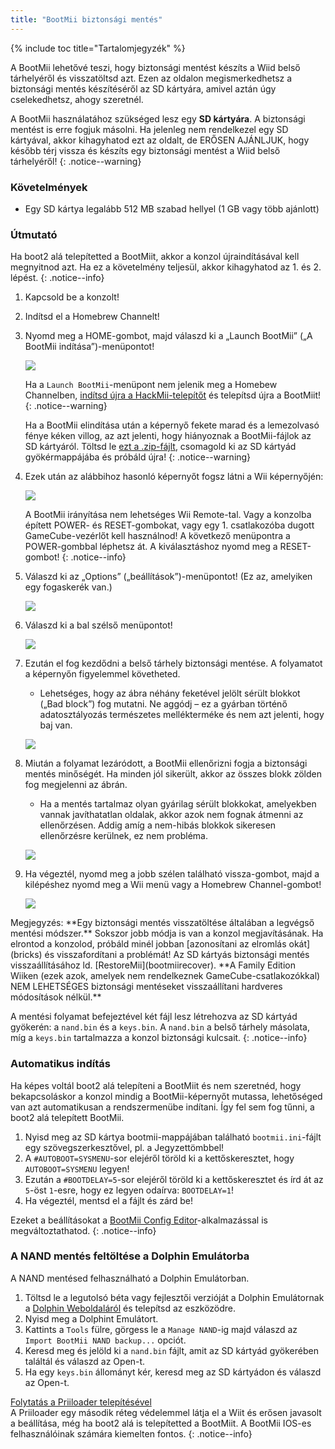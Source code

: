 ```yaml
---
title: "BootMii biztonsági mentés"
---
```


{% include toc title="Tartalomjegyzék" %}

A BootMii lehetővé teszi, hogy biztonsági mentést készíts a Wiid belső tárhelyéről és visszatöltsd azt. Ezen az oldalon megismerkedhetsz a biztonsági mentés készítéséről az SD kártyára, amivel aztán úgy cselekedhetsz, ahogy szeretnél.

A BootMii használatához szükséged lesz egy **SD kártyára**. A biztonsági mentést is erre fogjuk másolni. Ha jelenleg nem rendelkezel egy SD kártyával, akkor kihagyhatod ezt az oldalt, de ERŐSEN AJÁNLJUK, hogy később térj vissza és készíts egy biztonsági mentést a Wiid belső tárhelyéről!
{: .notice--warning}

### Követelmények

* Egy SD kártya legalább 512 MB szabad hellyel (1 GB vagy több ajánlott)

### Útmutató

Ha boot2 alá telepítetted a BootMiit, akkor a konzol újraindításával kell megnyitnod azt. Ha ez a követelmény teljesül, akkor kihagyhatod az 1. és 2. lépést.
{: .notice--info}

1. Kapcsold be a konzolt!
1. Indítsd el a Homebrew Channelt!
1. Nyomd meg a HOME-gombot, majd válaszd ki a „Launch BootMii” („A BootMii indítása”)-menüpontot!

    ![](/images/bootmii/BootMii_HBC.png)

    Ha a `Launch BootMii`-menüpont nem jelenik meg a Homebew Channelben, [indítsd újra a HackMii-telepítőt](hackmii) és telepítsd újra a BootMiit!
    {: .notice--warning}

    Ha a BootMii elindítása után a képernyő fekete marad és a lemezolvasó fénye kéken villog, az azt jelenti, hogy hiányoznak a BootMii-fájlok az SD kártyáról. Töltsd le [ezt a .zip-fájlt](/assets/files/bootmii_sd_files.zip), csomagold ki az SD kártyád gyökérmappájába és próbáld újra!
    {: .notice--warning}

1. Ezek után az alábbihoz hasonló képernyőt fogsz látni a Wii képernyőjén:

    ![](/images/bootmii/BootMii_Main.png)

    A BootMii irányítása nem lehetséges Wii Remote-tal. Vagy a konzolba épített POWER- és RESET-gombokat, vagy egy 1. csatlakozóba dugott GameCube-vezérlőt kell használnod! A következő menüpontra a POWER-gombbal léphetsz át. A kiválasztáshoz nyomd meg a RESET-gombot!
    {: .notice--info}

1. Válaszd ki az „Options” („beállítások”)-menüpontot! (Ez az, amelyiken egy fogaskerék van.)

    ![](/images/bootmii/BootMii_Gears.png)

1. Válaszd ki a bal szélső menüpontot!

    ![](/images/bootmii/BootMii_Backup.png)

1. Ezután el fog kezdődni a belső tárhely biztonsági mentése. A folyamatot a képernyőn figyelemmel követheted.
    + Lehetséges, hogy az ábra néhány feketével jelölt sérült blokkot („Bad block”) fog mutatni. Ne aggódj – ez a gyárban történő adatosztályozás természetes mellékterméke és nem azt jelenti, hogy baj van.

    ![](/images/bootmii/BootMii_NAND_Backup.png)

1. Miután a folyamat lezáródott, a BootMii ellenőrizni fogja a biztonsági mentés minőségét. Ha minden jól sikerült, akkor az összes blokk zölden fog megjelenni az ábrán.
    + Ha a mentés tartalmaz olyan gyárilag sérült blokkokat, amelyekben vannak javíthatatlan oldalak, akkor azok nem fognak átmenni az ellenőrzésen. Addig amíg a nem-hibás blokkok sikeresen ellenőrzésre kerülnek, ez nem probléma.

    ![](/images/bootmii/BootMii_NAND_Backup_Verify.png)

1. Ha végeztél, nyomd meg a jobb szélen található vissza-gombot, majd a kilépéshez nyomd meg a Wii menü vagy a Homebrew Channel-gombot!

    ![](/images/bootmii/BootMii_Return.png)

<div id="restore-notice" class="notice" markdown="1">
Megjegyzés: **Egy biztonsági mentés visszatöltése általában a legvégső mentési módszer.** Sokszor jobb módja is van a konzol megjavításának.
Ha elrontod a konzolod, próbáld minél jobban [azonosítani az elromlás okát](bricks) és visszafordítani a problémát!
Az SD kártyás biztonsági mentés visszaállításához ld. [RestoreMii](bootmiirecover). **A Family Edition Wiiken (ezek azok, amelyek nem rendelkeznek GameCube-csatlakozókkal) NEM LEHETSÉGES biztonsági mentéseket visszaállítani hardveres módosítások nélkül.**
</div>

A mentési folyamat befejeztével két fájl lesz létrehozva az SD kártyád gyökerén: a `nand.bin` és a `keys.bin`. A `nand.bin` a belső tárhely másolata, míg a `keys.bin` tartalmazza a konzol biztonsági kulcsait.
{: .notice--info}

### Automatikus indítás

Ha képes voltál boot2 alá telepíteni a BootMiit és nem szeretnéd, hogy bekapcsoláskor a konzol mindig a BootMii-képernyőt mutassa, lehetőséged van azt automatikusan a rendszermenübe indítani. Így fel sem fog tűnni, a boot2 alá telepített BootMii.

1. Nyisd meg az SD kártya bootmii-mappájában található `bootmii.ini`-fájlt egy szövegszerkesztővel, pl. a Jegyzettömbbel!
1. A `#AUTOBOOT=SYSMENU`-sor elejéről töröld ki a kettőskeresztet, hogy `AUTOBOOT=SYSMENU` legyen!
1. Ezután a `#BOOTDELAY=5`-sor elejéről töröld ki a kettőskeresztet és írd át az `5`-öst `1`-esre, hogy ez legyen odaírva: `BOOTDELAY=1`!
1. Ha végeztél, mentsd el a fájlt és zárd be!

Ezeket a beállításokat a [BootMii Config Editor](https://oscwii.org/library/app/BootMiiConfigurationEditor)-alkalmazással is megváltoztathatod.
{: .notice--info}

### A NAND mentés feltöltése a Dolphin Emulátorba

A NAND mentésed felhasználható a Dolphin Emulátorban.

1. Töltsd le a legutolsó béta vagy fejlesztői verzióját a Dolphin Emulátornak a [Dolphin Weboldaláról](https://dolphin-emu.org/) és telepítsd az eszközödre.
1. Nyisd meg a Dolphint Emulátort.
1. Kattints a `Tools` fülre, görgess le a `Manage NAND`-ig majd válaszd az `Import BootMii NAND backup...` opciót.
1. Keresd meg és jelöld ki a `nand.bin` fájlt, amit az SD kártyád gyökerében találtál és válaszd az Open-t.
1. Ha egy `keys.bin` állományt kér, keresd meg az SD kártyádon és válaszd az Open-t.

[Folytatás a Priiloader telepítésével](priiloader)<br> A Priiloader egy második réteg védelemmel látja el a Wiit és erősen javasolt a beállítása, még ha boot2 alá is telepítetted a BootMiit. A BootMii IOS-es felhasználóinak számára kiemelten fontos.
{: .notice--info}
